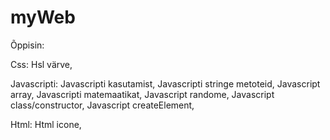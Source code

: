 # myWeb

Õppisin:

Css:
  Hsl värve,
  
Javascripti:
  Javascripti kasutamist,
  Javascripti stringe metoteid,
  Javascript array,
  Javascripti matemaatikat,
  Javascript randome,
  Javascript class/constructor,
  Javascript createElement,
  
Html:
  Html icone,

